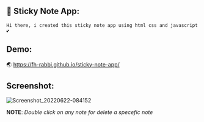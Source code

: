 ## 📝 Sticky Note App:
`Hi there, i created this sticky note app using html css and javascript 💕`

## Demo:
🌏 https://fh-rabbi.github.io/sticky-note-app/

## Screenshot:
![Screenshot_20220622-084152](https://user-images.githubusercontent.com/71178740/174932024-c7f1cb4d-7a80-44e0-9c49-7d79423cf28d.png)

**NOTE**: *Double click on any note for delete a specefic note*
